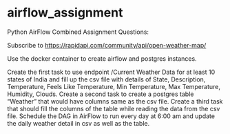 # airflow_assignment
Python AirFlow Combined Assignment Questions:

Subscribe to https://rapidapi.com/community/api/open-weather-map/

Use the docker container to create airflow and postgres instances.

Create the first task to use endpoint /Current Weather Data for at least 10 states of India and fill up the csv file with details of 
State, Description, Temperature, Feels Like Temperature, Min Temperature, Max Temperature, Humidity, Clouds.
Create a second task to create a postgres table “Weather” that would have columns same as the csv file.
Create a third task that should fill the columns of the table while reading the data from the csv file.
Schedule the DAG in AirFlow to run every day at 6:00 am and update the daily weather detail in csv as well as the table.
